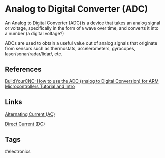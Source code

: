 # Analog to Digital Converter (ADC)
An Analog to Digital Converter (ADC) is a device that takes an analog signal or voltage, specifically in the form of a wave over time, and converts it into a number (a digital voltage?)

ADCs are used to obtain a useful value out of analog signals that originate from sensors such as thermostats, accelerometers, gyrocopes, laser/sonar/radar/lidar/, etc.

## References
[BuildYourCNC: How to use the ADC (analog to Digital Conversion) for ARM Microcontrollers Tutorial and Intro](https://www.youtube.com/watch?v=Nbg0woJMc-Y&list=PL6PplMTH29SHgRPDufZhfMRoFwRAIrzOp&index=33)

## Links
[Alternating Current (AC)](../202110281820) 

[Direct Current (DC)](../202110281823)

## Tags
#electronics

